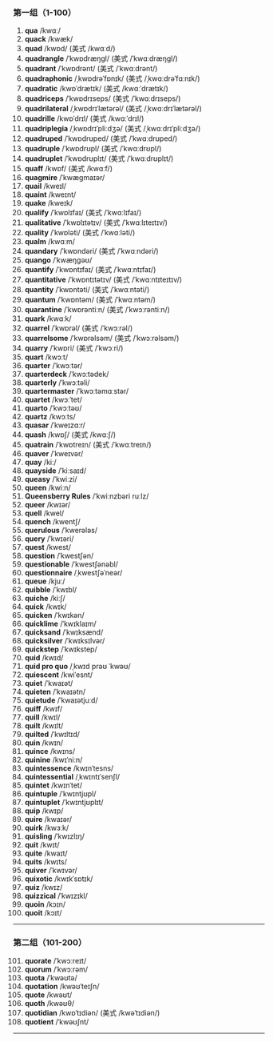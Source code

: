 ### 第一组（1-100）
1. **qua** /kwɑː/  
2. **quack** /kwæk/  
3. **quad** /kwɒd/ (美式 /kwɑːd/)  
4. **quadrangle** /ˈkwɒdræŋɡl/ (美式 /ˈkwɑːdræŋɡl/)  
5. **quadrant** /ˈkwɒdrənt/ (美式 /ˈkwɑːdrənt/)  
6. **quadraphonic** /ˌkwɒdrəˈfɒnɪk/ (美式 /ˌkwɑːdrəˈfɑːnɪk/)  
7. **quadratic** /kwɒˈdrætɪk/ (美式 /kwɑːˈdrætɪk/)  
8. **quadriceps** /ˈkwɒdrɪseps/ (美式 /ˈkwɑːdrɪseps/)  
9. **quadrilateral** /ˌkwɒdrɪˈlætərəl/ (美式 /ˌkwɑːdrɪˈlætərəl/)  
10. **quadrille** /kwɒˈdrɪl/ (美式 /kwɑːˈdrɪl/)  
11. **quadriplegia** /ˌkwɒdrɪˈpliːdʒə/ (美式 /ˌkwɑːdrɪˈpliːdʒə/)  
12. **quadruped** /ˈkwɒdrʊped/ (美式 /ˈkwɑːdrʊped/)  
13. **quadruple** /ˈkwɒdrʊpl/ (美式 /ˈkwɑːdrʊpl/)  
14. **quadruplet** /ˈkwɒdrʊplɪt/ (美式 /ˈkwɑːdrʊplɪt/)  
15. **quaff** /kwɒf/ (美式 /kwɑːf/)  
16. **quagmire** /ˈkwæɡmaɪər/  
17. **quail** /kweɪl/  
18. **quaint** /kweɪnt/  
19. **quake** /kweɪk/  
20. **qualify** /ˈkwɒlɪfaɪ/ (美式 /ˈkwɑːlɪfaɪ/)  
21. **qualitative** /ˈkwɒlɪtətɪv/ (美式 /ˈkwɑːlɪteɪtɪv/)  
22. **quality** /ˈkwɒləti/ (美式 /ˈkwɑːləti/)  
23. **qualm** /kwɑːm/  
24. **quandary** /ˈkwɒndəri/ (美式 /ˈkwɑːndəri/)  
25. **quango** /ˈkwæŋɡəʊ/  
26. **quantify** /ˈkwɒntɪfaɪ/ (美式 /ˈkwɑːntɪfaɪ/)  
27. **quantitative** /ˈkwɒntɪtətɪv/ (美式 /ˈkwɑːntɪteɪtɪv/)  
28. **quantity** /ˈkwɒntəti/ (美式 /ˈkwɑːntəti/)  
29. **quantum** /ˈkwɒntəm/ (美式 /ˈkwɑːntəm/)  
30. **quarantine** /ˈkwɒrəntiːn/ (美式 /ˈkwɔːrəntiːn/)  
31. **quark** /kwɑːk/  
32. **quarrel** /ˈkwɒrəl/ (美式 /ˈkwɔːrəl/)  
33. **quarrelsome** /ˈkwɒrəlsəm/ (美式 /ˈkwɔːrəlsəm/)  
34. **quarry** /ˈkwɒri/ (美式 /ˈkwɔːri/)  
35. **quart** /kwɔːt/  
36. **quarter** /ˈkwɔːtər/  
37. **quarterdeck** /ˈkwɔːtədek/  
38. **quarterly** /ˈkwɔːtəli/  
39. **quartermaster** /ˈkwɔːtəmɑːstər/  
40. **quartet** /kwɔːˈtet/  
41. **quarto** /ˈkwɔːtəʊ/  
42. **quartz** /kwɔːts/  
43. **quasar** /ˈkweɪzɑːr/  
44. **quash** /kwɒʃ/ (美式 /kwɑːʃ/)  
45. **quatrain** /ˈkwɒtreɪn/ (美式 /ˈkwɑːtreɪn/)  
46. **quaver** /ˈkweɪvər/  
47. **quay** /kiː/  
48. **quayside** /ˈkiːsaɪd/  
49. **queasy** /ˈkwiːzi/  
50. **queen** /kwiːn/  
51. **Queensberry Rules** /ˈkwiːnzbəri ruːlz/  
52. **queer** /kwɪər/  
53. **quell** /kwel/  
54. **quench** /kwentʃ/  
55. **querulous** /ˈkwerələs/  
56. **query** /ˈkwɪəri/  
57. **quest** /kwest/  
58. **question** /ˈkwestʃən/  
59. **questionable** /ˈkwestʃənəbl/  
60. **questionnaire** /ˌkwestʃəˈneər/  
61. **queue** /kjuː/  
62. **quibble** /ˈkwɪbl/  
63. **quiche** /kiːʃ/  
64. **quick** /kwɪk/  
65. **quicken** /ˈkwɪkən/  
66. **quicklime** /ˈkwɪklaɪm/  
67. **quicksand** /ˈkwɪksænd/  
68. **quicksilver** /ˈkwɪksɪlvər/  
69. **quickstep** /ˈkwɪkstep/  
70. **quid** /kwɪd/  
71. **quid pro quo** /ˌkwɪd prəʊ ˈkwəʊ/  
72. **quiescent** /kwiˈesnt/  
73. **quiet** /ˈkwaɪət/  
74. **quieten** /ˈkwaɪətn/  
75. **quietude** /ˈkwaɪətjuːd/  
76. **quiff** /kwɪf/  
77. **quill** /kwɪl/  
78. **quilt** /kwɪlt/  
79. **quilted** /ˈkwɪltɪd/  
80. **quin** /kwɪn/  
81. **quince** /kwɪns/  
82. **quinine** /kwɪˈniːn/  
83. **quintessence** /kwɪnˈtesns/  
84. **quintessential** /ˌkwɪntɪˈsenʃl/  
85. **quintet** /kwɪnˈtet/  
86. **quintuple** /ˈkwɪntjʊpl/  
87. **quintuplet** /ˈkwɪntjʊplɪt/  
88. **quip** /kwɪp/  
89. **quire** /kwaɪər/  
90. **quirk** /kwɜːk/  
91. **quisling** /ˈkwɪzlɪŋ/  
92. **quit** /kwɪt/  
93. **quite** /kwaɪt/  
94. **quits** /kwɪts/  
95. **quiver** /ˈkwɪvər/  
96. **quixotic** /kwɪkˈsɒtɪk/  
97. **quiz** /kwɪz/  
98. **quizzical** /ˈkwɪzɪkl/  
99. **quoin** /kɔɪn/  
100. **quoit** /kɔɪt/  

---

### 第二组（101-200）
101. **quorate** /ˈkwɔːreɪt/  
102. **quorum** /ˈkwɔːrəm/  
103. **quota** /ˈkwəʊtə/  
104. **quotation** /kwəʊˈteɪʃn/  
105. **quote** /kwəʊt/  
106. **quoth** /kwəʊθ/  
107. **quotidian** /kwɒˈtɪdiən/ (美式 /kwəˈtɪdiən/)  
108. **quotient** /ˈkwəʊʃnt/  

---
